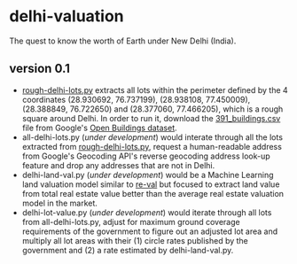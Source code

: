 # delhi-valuation
The quest to know the worth of Earth under New Delhi (India).
## version 0.1
- [rough-delhi-lots.py](https://github.com/vinamrsachdeva/delhi-valuation/blob/main/rough_delhi_lots.py) extracts all lots within the perimeter defined by the 4 coordinates (28.930692, 76.737199), (28.938108, 77.450009), (28.388849, 76.722650) and	(28.377060, 77.466205), which is a rough square around Delhi. In order to run it, download the [391_buildings.csv](https://storage.googleapis.com/open-buildings-data/v3/polygons_s2_level_4_gzip/391_buildings.csv.gz) file from Google's [Open Buildings dataset](https://sites.research.google/open-buildings/#download).
- all-delhi-lots.py (*under development*) would interate through all the lots extracted from [rough-delhi-lots.py](https://github.com/vinamrsachdeva/delhi-valuation/blob/main/rough_delhi_lots.py), request a human-readable address from Google's Geocoding API's reverse geocoding address look-up feature and drop any addresses that are not in Delhi.
- delhi-land-val.py (*under development*) would be a Machine Learning land valuation model similar to [re-val](https://github.com/vinamrsachdeva/re-val/blob/main/notebooks/test.ipynb) but focused to extract land value from total real estate value better than the average real estate valuation model in the market.
- delhi-lot-value.py (*under development*) would iterate through all lots from all-delhi-lots.py, adjust for maximum ground coverage requirements of the government to figure out an adjusted lot area and multiply all lot areas with their (1) circle rates published by the government and (2) a rate estimated by delhi-land-val.py.
